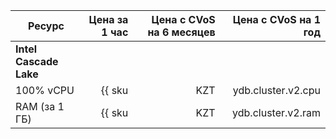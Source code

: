 | Ресурс        | Цена за 1 час                           | Цена с CVoS на 6 месяцев                                                  | Цена с CVoS на 1 год                                                      |
|---------------|----------------------------------------:|--------------------------------------------------------------------------:|--------------------------------------------------------------------------:|
| **Intel Cascade Lake**                                                                                                                                                                                          |
| 100% vCPU     | {{ sku|KZT|ydb.cluster.v2.cpu|string }} | {{ sku|KZT|v1.commitment.selfcheckout.m6.ydb.cpu.c100.v2|string }} (-15%) | {{ sku|KZT|v1.commitment.selfcheckout.y1.ydb.cpu.c100.v2|string }} (-22%) |
| RAM (за 1 ГБ) | {{ sku|KZT|ydb.cluster.v2.ram|string }} | {{ sku|KZT|v1.commitment.selfcheckout.m6.ydb.ram.v2|string }} (-15%)      | {{ sku|KZT|v1.commitment.selfcheckout.y1.ydb.ram.v2|string }} (-22%)      |
